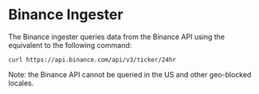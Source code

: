 # Binance Ingester

The Binance ingester queries data from the Binance API
using the equivalent to the following command:

```shell
curl https://api.binance.com/api/v3/ticker/24hr
```

Note: the Binance API cannot be queried in the US and other
geo-blocked locales.
